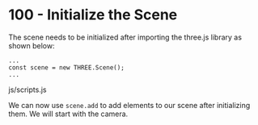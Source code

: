 # 100 - Initialize the Scene

The scene needs to be initialized after importing the three.js library as shown below:

```
...
const scene = new THREE.Scene();
...
```
js/scripts.js

We can now use ```scene.add``` to add elements to our scene after initializing them. We will start with the camera.